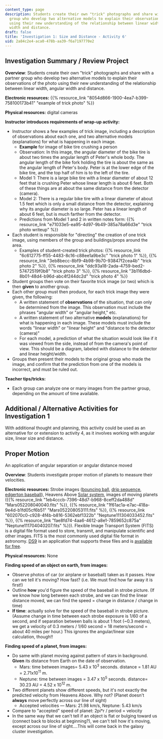 ```yaml
---
content_type: page
description: Students create their own "trick" photographs and share with a partner
  group who develop two alternative models to explain their observations of the photo
  using their new understanding of the relationship between linear width, angular
  width and distance.
draft: false
title: 'Investigation 1: Size and Distance - Activity 6'
uid: 2a84c2e4-aca0-478b-aa39-f6a7197770e2
---
```

## **Investigation Summary / Review Project**

**Overview**: Students create their own "trick" photographs and share with a partner group who develop two alternative models to explain their observations of the photo using their new understanding of the relationship between linear width, angular width and distance.

**Electronic resources:** {{% resource_link "8054d866-1900-4ea7-b399-758100173b41" "example of trick photo" %}}

**Physical resources:** digital cameras

**Instructor introduces requirements of wrap-up activity:**

- Instructor shows a few examples of trick image, including a description of observations about each one, and two alternative models (explanations) for what is happening in each image.
    - **Example** for image of bike tire crushing a person
    - Observation: In this image, the angular diameter of the bike tire is about two times the angular length of Peter's whole body. The angular length of the bike fork holding the tire is about the same as the angular length of Peter's body. Peter is at the lower edge of the bike tire, and the top half of him is to the left of the tire.
    - Model 1: There is a large bike tire with a linear diameter of about 12 feet that is crushing Peter whose linear length is about 6 feet. Both of these things are at about the same distance from the detector (camera).
    - Model 2: There is a regular bike tire with a linear diameter of about 1.5 feet which is only a small distance from the detector, explaining why its angular diameter is so large. Peter has a linear length of about 6 feet, but is much farther from the detector.
    - Predictions from Model 1 and 2 in written notes form: {{% resource_link "e71033e5-ea95-4d97-9b49-385a78a66d3e" "trick photo writeup" %}}
- Each student is responsible for "directing" the creation of one trick image, using members of the group and buildings/props around the area.
    - Examples of student-created trick photos: {{% resource_link "6c612775-ff55-4483-8c16-c88ee1a9be3c" "trick photo 1" %}}, {{% resource_link "3eb8becc-8bf9-4b98-9b70-93847f2cea4b" "trick photo 2" %}}, {{% resource_link "ddc93a18-2ada-4759-bed2-57472519f0b8" "trick photo 3" %}}, {{% resource_link "3b116dbd-8b01-48d4-b96d-abc4f244dc2d" "trick photo 4" %}}
- Student groups then vote on their favorite trick image (or two) which is then **given** to another group.
- Each other group must then produce, for each trick image they were given, the following:
    - A written statement of **observations** of the situation, that can only be determined from the image. This observation must include the phrases "angular width" or "angular height," etc.
    - A written statement of two alternative **models** (explanations) for what is happening in each image. These models must include the words "linear width" or "linear height" and "distance to the detector (camera)"
    - For each model, a prediction of what the situation would look like if it was viewed from the side, instead of from the camera's point of view. This should be a diagram, labeled with distance to the detector and linear height/width.
- Groups then present their models to the original group who made the image, and confirm that the prediction from one of the models is incorrect, and must be ruled out.

**Teacher tips/tricks:**

- Each group can analyze one or many images from the partner group, depending on the amount of time available.

## **Additional / Alternative Activities for Investigation 1**

With additional thought and planning, this activity could be used as an alternative for or extension to activity 4, as it involves working with angular size, linear size and distance.

## **Proper Motion**

An application of angular separation or angular distance moved

**Overview**: Students investigate proper motion of planets to measure their velocities.

**Electronic resources:** Strobe images ([bouncing ball](https://www.metmuseum.org/art/collection/search/266602), [drip sequence](http://people.rit.edu/andpph/photofile-sci/drip_sequence_0076-6a.jpg), [edgerton baseball](https://gregcookland.com/wonderland/2019/01/05/harold-edgerton/)), Heavens Above [Solar system](http://heavens-above.com/planets.aspx?lat=%200&lng=%200&loc%20=%20Unspecified&alt%20=%200&tz%20=%20CET), images of moving planets ({{% resource_link "1eb4cccb-7396-48d7-b968-8ceff2da488d" "Mars052208040040.fits" %}}, {{% resource_link "1f61ac1a-e7ac-418a-9e4d-b1fd05cf6b51" "Mars052208053111.fits" %}}, {{% resource_link "602070c0-c928-4f4b-b816-5362ebf1322b" "Neptune111304033452.fits" %}}, {{% resource_link "fae8fd74-4aa6-4612-a8e1-7859652c875a" "Neptune111704040207.fits" %}}). Flexible Image Transport System (FITS) is a digital file format used to store, transmit, and manipulate scientific and other images. FITS is the most commonly used digital file format in astronomy. [DS9](http://hea-www.harvard.edu/RD/ds9/) is an application that supports these files and is [available for free](http://hea-www.harvard.edu/RD/ds9/).

**Physical resources:** None

**Finding speed of an object on earth, from images:**

- Observe photos of car (or airplane or baseball) taken as it passes. How can we tell it's moving? How fast? (i.e. We must find how far away it is first!)
- Outline **how** you'd figure the speed of the baseball in strobe picture. (If we know how long between each strobe, and we can find the linear distance moved, we can find the speed = change in distance / change in time)
- **If time**: actually solve for the speed of the baseball in strobe picture. (Assume change in time between each strobe exposure is 1/60 of a second, and if separation between balls is about 1 foot (~0.3 meters), we get a velocity of 0.3 meters / 1/60 second = 18 meters/second = about 40 miles per hour.) This ignores the angular/linear size calculation, though!!

**Finding speed of a planet, from images:**

- Do same with planet moving against pattern of stars in background. **Given** its distance from Earth on the date of observation.
    - Mars: time between images= 5.43 x 10<sup>3</sup> seconds. distance = 1.81 AU = 2.71x10<sup>11</sup> m.
    - Neptune: time between images = 3.47 x 10<sup>5</sup> seconds. distance= 30.23 AU = 4.52 x 10<sup>12</sup> m.
- Two different planets show different speeds, but it's not exactly the predicted velocity from Heavens Above. Why not? (Planet doesn't **always** move perfectly across our line of sight)
    - Accepted velocities — Mars: 21.98 km/s, Neptune: 5.43 km/s
- Compare to "accepted" speed of planet: 2pi\*r / period = velocity
- In the same way that we can't tell if an object is flat or bulging toward us (connect back to blocks at beginning?), we can't tell how it's moving, except across our line of sight….This will come back in the galaxy cluster investigation.